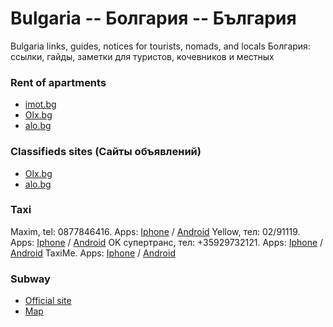 # Bulgaria -- Болгария -- България
Bulgaria links, guides, notices for tourists, nomads, and locals
Болгария: ссылки, гайды, заметки для туристов, кочевников и местных

### Rent of apartments
- [imot.bg](https://www.imot.bg/pcgi/imot.cgi)
- [Olx.bg](https://www.olx.bg/)
- [alo.bg](https://www.alo.bg/)

### Classifieds sites (Сайты объявлений)
- [Olx.bg](https://www.olx.bg/)
- [alo.bg](https://www.alo.bg/)

### Taxi
Maxim, tel: 0877846416. Apps: [Iphone](https://apps.apple.com/bg/app/maxim-order-taxi-delivery/id579985456) / [Android](https://play.google.com/store/apps/details?id=com.taxsee.taxsee&referrer=utm_source%3Dtaximaxim%26utm_medium%3Dsite)
Yellow, тел: 02/91119. Apps: [Iphone](https://apps.apple.com/bg/app/yellow-taxi-91119/id1042670745) / [Android](https://play.google.com/store/apps/details?id=com.autocab.taxibooker.yellow333.bulgaria&hl=ru&gl=US)
OK супертранс, тел: +35929732121. Apps: [Iphone](https://apps.apple.com/bg/app/ok-taxi/id1402663170) / [Android](https://play.google.com/store/apps/details?id=com.busols.taximan.online&hl=ru&gl=US)
TaxiMe. Apps: [Iphone](https://apps.apple.com/bg/app/taxime-client/id744137021) / [Android](https://play.google.com/store/apps/details?id=com.busols.taximan.online&hl=ru&gl=US)

### Subway
- [Official site](https://www.metropolitan.bg/)
- [Map](https://www.metropolitan.bg/en/scheme/operating-metro)
